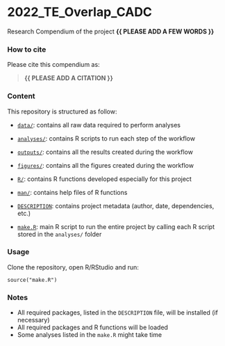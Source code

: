 <!-- README.md is generated from README.Rmd. Please edit that file -->

# 2022\_TE\_Overlap\_CADC

<!-- badges: start -->
<!-- badges: end -->

Research Compendium of the project **{{ PLEASE ADD A FEW WORDS }}**

### How to cite

Please cite this compendium as:

> **{{ PLEASE ADD A CITATION }}**

### Content

This repository is structured as follow:

-   [`data/`](https://github.com/StephDag/2022_TE_Overlap_CADC/tree/master/data):
    contains all raw data required to perform analyses

-   [`analyses/`](https://github.com/StephDag/2022_TE_Overlap_CADC/tree/main/analyses/):
    contains R scripts to run each step of the workflow

-   [`outputs/`](https://github.com/StephDag/2022_TE_Overlap_CADC/tree/main/outputs):
    contains all the results created during the workflow

-   [`figures/`](https://github.com/StephDag/2022_TE_Overlap_CADC/tree/main/figures):
    contains all the figures created during the workflow

-   [`R/`](https://github.com/StephDag/2022_TE_Overlap_CADC/tree/main/R):
    contains R functions developed especially for this project

-   [`man/`](https://github.com/StephDag/2022_TE_Overlap_CADC/tree/main/man):
    contains help files of R functions

-   [`DESCRIPTION`](https://github.com/StephDag/2022_TE_Overlap_CADC/tree/main/DESCRIPTION):
    contains project metadata (author, date, dependencies, etc.)

-   [`make.R`](https://github.com/StephDag/2022_TE_Overlap_CADC/tree/main/make.R):
    main R script to run the entire project by calling each R script
    stored in the `analyses/` folder

### Usage

Clone the repository, open R/RStudio and run:

    source("make.R")

### Notes

-   All required packages, listed in the `DESCRIPTION` file, will be
    installed (if necessary)
-   All required packages and R functions will be loaded
-   Some analyses listed in the `make.R` might take time
